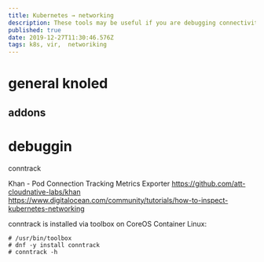 ```yaml
---
title: Kubernetes → networking
description: These tools may be useful if you are debugging connectivity issues, investigating network throughput problems, or exploring Kubernetes to learn how it operates.
published: true
date: 2019-12-27T11:30:46.576Z
tags: k8s, vir,  networiking
---
```


# general knoled

## addons


# debuggin

conntrack

Khan - Pod Connection Tracking Metrics Exporter
https://github.com/att-cloudnative-labs/khan
https://www.digitalocean.com/community/tutorials/how-to-inspect-kubernetes-networking

conntrack is installed via toolbox on CoreOS Container Linux:


```
# /usr/bin/toolbox
# dnf -y install conntrack
# conntrack -h
```

